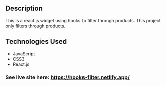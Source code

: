 ## Description
This is a react.js widget using hooks to filter through products. This project only filters through products. 

## Technologies Used
* JavaScript
* CSS3
* React.js

### See live site here: https://hooks-filter.netlify.app/
